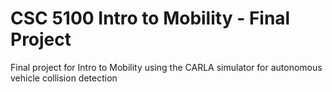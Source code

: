 # CSC 5100 Intro to Mobility - Final Project

Final project for Intro to Mobility using the CARLA simulator for autonomous vehicle collision detection

